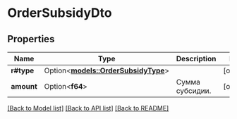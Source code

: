 # OrderSubsidyDto

## Properties

Name | Type | Description | Notes
------------ | ------------- | ------------- | -------------
**r#type** | Option<[**models::OrderSubsidyType**](OrderSubsidyType.md)> |  | [optional]
**amount** | Option<**f64**> | Сумма субсидии. | [optional]

[[Back to Model list]](../README.md#documentation-for-models) [[Back to API list]](../README.md#documentation-for-api-endpoints) [[Back to README]](../README.md)


